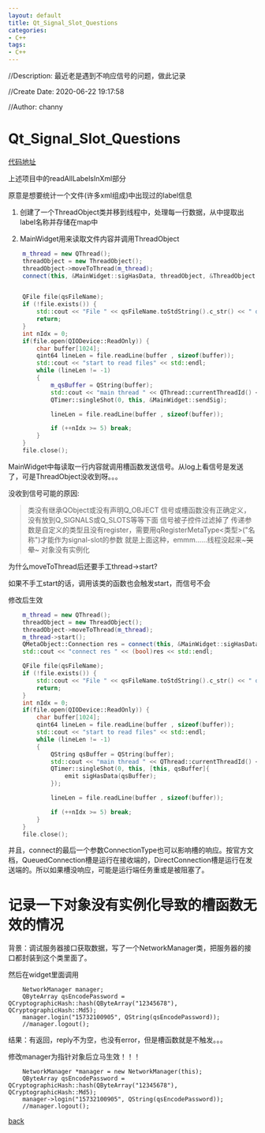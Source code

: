```yaml
---
layout: default
title: Qt_Signal_Slot_Questions
categories:
- C++
tags:
- C++
---
```

//Description: 最近老是遇到不响应信号的问题，做此记录

//Create Date: 2020-06-22 19:17:58

//Author: channy

# Qt_Signal_Slot_Questions

[代码地址](https://github.com/channyHuang/baseProject.git)

上述项目中的readAllLabelsInXml部分

原意是想要统计一个文件(许多xml组成)中出现过的label信息

1. 创建了一个ThreadObject类并移到线程中，处理每一行数据，从中提取出label名称并存储在map中

2. MainWidget用来读取文件内容并调用ThreadObject

```c++
    m_thread = new QThread();
    threadObject = new ThreadObject();
    threadObject->moveToThread(m_thread);
    connect(this, &MainWidget::sigHasData, threadObject, &ThreadObject::analyse);


    QFile file(qsFileName);
    if (!file.exists()) {
        std::cout << "File " << qsFileName.toStdString().c_str() << " does not exist" << std::endl;
        return;
    }
    int nIdx = 0;
    if(file.open(QIODevice::ReadOnly)) {
        char buffer[1024];
        qint64 lineLen = file.readLine(buffer , sizeof(buffer));
        std::cout << "start to read files" << std::endl;
        while (lineLen != -1)
        {
            m_qsBuffer = QString(buffer);
            std::cout << "main thread " << QThread::currentThreadId() << std::endl;
            QTimer::singleShot(0, this, &MainWidget::sendSig);

            lineLen = file.readLine(buffer , sizeof(buffer));

            if (++nIdx >= 5) break;
        }
    }
    file.close();
```

MainWidget中每读取一行内容就调用槽函数发送信号。从log上看信号是发送了，可是ThreadObject没收到呀。。。

没收到信号可能的原因:

> 类没有继承QObject或没有声明Q_OBJECT
> 信号或槽函数没有正确定义，没有放到Q_SIGNALS或Q_SLOTS等等下面
> 信号被子控件过滤掉了
> 传递参数是自定义的类型且没有register，需要用qRegisterMetaType<类型>("名称")才能作为signal-slot的参数
> 就是上面这种，emmm......线程没起来~~~哭晕~~~
> 对象没有实例化

为什么moveToThread后还要手工thread->start?

如果不手工start的话，调用该类的函数也会触发start，而信号不会

修改后生效
```c++
    m_thread = new QThread();
    threadObject = new ThreadObject();
    threadObject->moveToThread(m_thread);
    m_thread->start();
    QMetaObject::Connection res = connect(this, &MainWidget::sigHasData, threadObject, &ThreadObject::analyse);
    std::cout << "connect res " << (bool)res << std::endl;

    QFile file(qsFileName);
    if (!file.exists()) {
        std::cout << "File " << qsFileName.toStdString().c_str() << " does not exist" << std::endl;
        return;
    }
    int nIdx = 0;
    if(file.open(QIODevice::ReadOnly)) {
        char buffer[1024];
        qint64 lineLen = file.readLine(buffer , sizeof(buffer));
        std::cout << "start to read files" << std::endl;
        while (lineLen != -1)
        {
            QString qsBuffer = QString(buffer);
            std::cout << "main thread " << QThread::currentThreadId() << std::endl;
            QTimer::singleShot(0, this, [this, qsBuffer]{
                emit sigHasData(qsBuffer);
            });

            lineLen = file.readLine(buffer , sizeof(buffer));

            if (++nIdx >= 5) break;
        }
    }
    file.close();
```

并且，connect的最后一个参数ConnectionType也可以影响槽的响应。按官方文档，QueuedConnection槽是运行在接收端的，DirectConnection槽是运行在发送端的。所以如果槽没响应，可能是运行端任务重或是被阻塞了。

# 记录一下对象没有实例化导致的槽函数无效的情况

背景：调试服务器接口获取数据，写了一个NetworkManager类，把服务器的接口都封装到这个类里面了。

然后在widget里面调用

```
    NetworkManager manager;
    QByteArray qsEncodePassword = QCryptographicHash::hash(QByteArray("12345678"), QCryptographicHash::Md5);
    manager.login("15732100905", QString(qsEncodePassword));
    //manager.logout();
```

结果：有返回，reply不为空，也没有error，但是槽函数就是不触发。。。

修改manager为指针对象后立马生效！！！

```
    NetworkManager *manager = new NetworkManager(this);
    QByteArray qsEncodePassword = QCryptographicHash::hash(QByteArray("12345678"), QCryptographicHash::Md5);
    manager->login("15732100905", QString(qsEncodePassword));
    //manager.logout();
```

[back](/)

